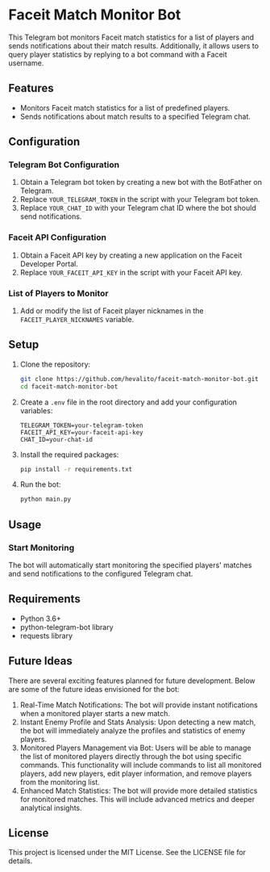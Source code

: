 # Faceit Match Monitor Bot

This Telegram bot monitors Faceit match statistics for a list of players and sends notifications about their match results. Additionally, it allows users to query player statistics by replying to a bot command with a Faceit username.

## Features

- Monitors Faceit match statistics for a list of predefined players.
- Sends notifications about match results to a specified Telegram chat.

## Configuration

### Telegram Bot Configuration

1. Obtain a Telegram bot token by creating a new bot with the BotFather on Telegram.
2. Replace `YOUR_TELEGRAM_TOKEN` in the script with your Telegram bot token.
3. Replace `YOUR_CHAT_ID` with your Telegram chat ID where the bot should send notifications.

### Faceit API Configuration

1. Obtain a Faceit API key by creating a new application on the Faceit Developer Portal.
2. Replace `YOUR_FACEIT_API_KEY` in the script with your Faceit API key.

### List of Players to Monitor

1. Add or modify the list of Faceit player nicknames in the `FACEIT_PLAYER_NICKNAMES` variable.

## Setup

1. Clone the repository:
    ```sh
    git clone https://github.com/hevalito/faceit-match-monitor-bot.git
    cd faceit-match-monitor-bot
    ```

2. Create a `.env` file in the root directory and add your configuration variables:
    ```plaintext
    TELEGRAM_TOKEN=your-telegram-token
    FACEIT_API_KEY=your-faceit-api-key
    CHAT_ID=your-chat-id
    ```

3. Install the required packages:
    ```sh
    pip install -r requirements.txt
    ```

4. Run the bot:
    ```sh
    python main.py
    ```

## Usage
### Start Monitoring
The bot will automatically start monitoring the specified players' matches and send notifications to the configured Telegram chat.

## Requirements
- Python 3.6+
- python-telegram-bot library
- requests library

## Future Ideas
There are several exciting features planned for future development. Below are some of the future ideas envisioned for the bot:

1. Real-Time Match Notifications: The bot will provide instant notifications when a monitored player starts a new match. 
2. Instant Enemy Profile and Stats Analysis: Upon detecting a new match, the bot will immediately analyze the profiles and statistics of enemy players. 
3. Monitored Players Management via Bot: Users will be able to manage the list of monitored players directly through the bot using specific commands. This functionality will include commands to list all monitored players, add new players, edit player information, and remove players from the monitoring list. 
4. Enhanced Match Statistics: The bot will provide more detailed statistics for monitored matches. This will include advanced metrics and deeper analytical insights.

## License
This project is licensed under the MIT License. See the LICENSE file for details.